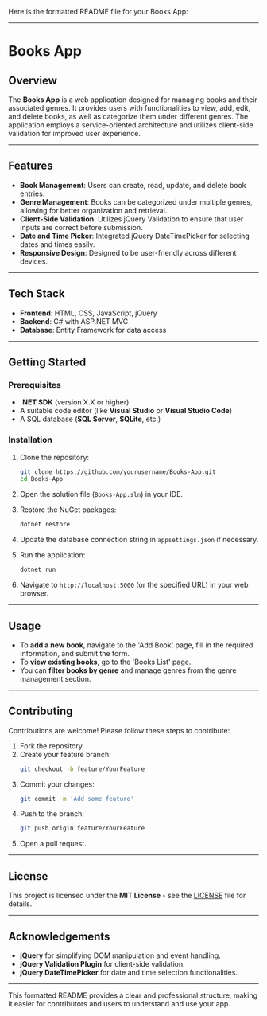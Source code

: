 Here is the formatted README file for your Books App:

---

# Books App

## Overview
The **Books App** is a web application designed for managing books and their associated genres. It provides users with functionalities to view, add, edit, and delete books, as well as categorize them under different genres. The application employs a service-oriented architecture and utilizes client-side validation for improved user experience.

---

## Features
- **Book Management**: Users can create, read, update, and delete book entries.
- **Genre Management**: Books can be categorized under multiple genres, allowing for better organization and retrieval.
- **Client-Side Validation**: Utilizes jQuery Validation to ensure that user inputs are correct before submission.
- **Date and Time Picker**: Integrated jQuery DateTimePicker for selecting dates and times easily.
- **Responsive Design**: Designed to be user-friendly across different devices.

---

## Tech Stack
- **Frontend**: HTML, CSS, JavaScript, jQuery  
- **Backend**: C# with ASP.NET MVC  
- **Database**: Entity Framework for data access  

---

## Getting Started

### Prerequisites
- **.NET SDK** (version X.X or higher)  
- A suitable code editor (like **Visual Studio** or **Visual Studio Code**)  
- A SQL database (**SQL Server**, **SQLite**, etc.)  

### Installation
1. Clone the repository:
   ```bash
   git clone https://github.com/yourusername/Books-App.git
   cd Books-App
   ```

2. Open the solution file (`Books-App.sln`) in your IDE.

3. Restore the NuGet packages:
   ```bash
   dotnet restore
   ```

4. Update the database connection string in `appsettings.json` if necessary.

5. Run the application:
   ```bash
   dotnet run
   ```

6. Navigate to `http://localhost:5000` (or the specified URL) in your web browser.

---

## Usage
- To **add a new book**, navigate to the 'Add Book' page, fill in the required information, and submit the form.
- To **view existing books**, go to the 'Books List' page.
- You can **filter books by genre** and manage genres from the genre management section.

---

## Contributing
Contributions are welcome! Please follow these steps to contribute:

1. Fork the repository.
2. Create your feature branch:
   ```bash
   git checkout -b feature/YourFeature
   ```
3. Commit your changes:
   ```bash
   git commit -m 'Add some feature'
   ```
4. Push to the branch:
   ```bash
   git push origin feature/YourFeature
   ```
5. Open a pull request.

---

## License
This project is licensed under the **MIT License** - see the [LICENSE](LICENSE) file for details.

---

## Acknowledgements
- **jQuery** for simplifying DOM manipulation and event handling.
- **jQuery Validation Plugin** for client-side validation.
- **jQuery DateTimePicker** for date and time selection functionalities.

--- 

This formatted README provides a clear and professional structure, making it easier for contributors and users to understand and use your app.
